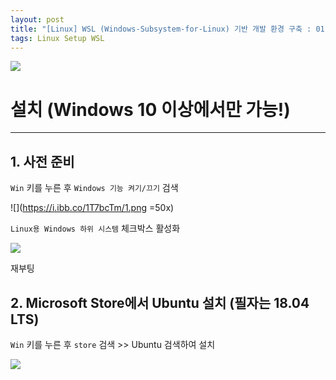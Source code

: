 ```yaml
---
layout: post
title: "[Linux] WSL (Windows-Subsystem-for-Linux) 기반 개발 환경 구축 : 01 (Not Completed)"
tags: Linux Setup WSL
---
```


![](https://cdn.pixabay.com/photo/2019/06/08/05/48/linux-4259595_1280.jpg)

# 설치 (Windows 10 이상에서만 가능!)
---

## 1. 사전 준비

`Win` 키를 누른 후 `Windows 기능 켜기/끄기` 검색

![](https://i.ibb.co/1T7bcTm/1.png =50x)


`Linux용 Windows 하위 시스템` 체크박스 활성화

![](https://i.ibb.co/WySG62W/2.png)


재부팅


## 2. Microsoft Store에서 Ubuntu 설치 (필자는 18.04 LTS)

`Win` 키를 누른 후 `store` 검색 >> Ubuntu 검색하여 설치

![](https://i.ibb.co/ZS8grC5/3.png)


